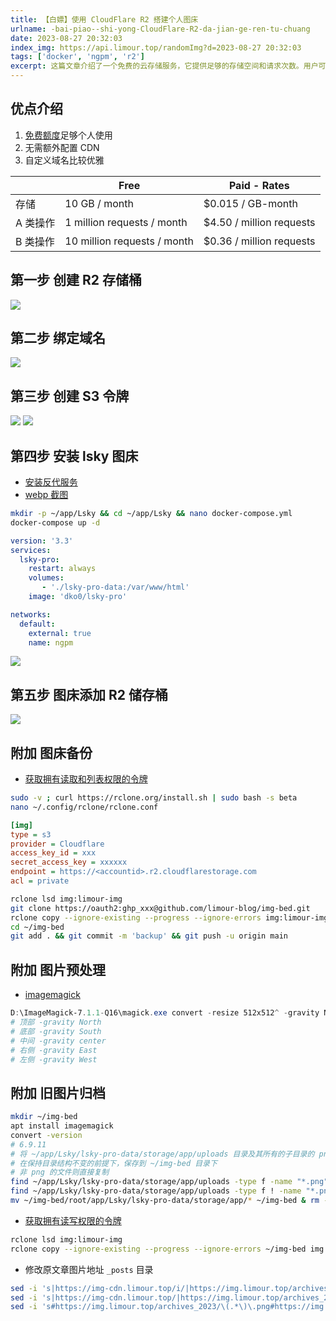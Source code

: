 ```yaml
---
title: 【白嫖】使用 CloudFlare R2 搭建个人图床
urlname: -bai-piao--shi-yong-CloudFlare-R2-da-jian-ge-ren-tu-chuang
date: 2023-08-27 20:32:03
index_img: https://api.limour.top/randomImg?d=2023-08-27 20:32:03
tags: ['docker', 'ngpm', 'r2']
excerpt: 这篇文章介绍了一个免费的云存储服务，它提供足够的存储空间和请求次数。用户可以自定义域名，并且无需额外配置CDN。文章还提供了创建存储桶、绑定域名、创建S3令牌、安装图床等步骤的详细说明。
---
```

## 优点介绍
1. [免费额度](https://developers.cloudflare.com/r2/pricing)足够个人使用
2. 无需额外配置 CDN
3. 自定义域名比较优雅

| | Free | Paid - Rates |
| --- | --- | ---|
|存储|	10 GB / month|	$0.015 / GB-month|
|A 类操作|	1 million requests / month|	$4.50 / million requests|
|B 类操作|	10 million requests / month|	$0.36 / million requests|
## 第一步 创建 R2 存储桶
![](https://img.limour.top/2023/08/30/64ef37a2c526d.webp)
## 第二步 绑定域名
![](https://img.limour.top/2023/08/30/64ef37b37d756.webp)
## 第三步 创建 S3 令牌
![](https://img.limour.top/2023/08/30/64ef37c016b9e.webp)
![](https://img.limour.top/2023/08/30/64ef37d2350a2.webp)
## 第四步 安装 lsky 图床
+ [安装反代服务](/Docker-bu-shu-Nginx-Proxy-Manager)
+ [webp 截图](/WEBP-jie-tu-gong-ju-ShareX--imagemagick)
```bash
mkdir -p ~/app/Lsky && cd ~/app/Lsky && nano docker-compose.yml
docker-compose up -d
```
```yml
version: '3.3'
services:
  lsky-pro:
    restart: always
    volumes:
       - './lsky-pro-data:/var/www/html'
    image: 'dko0/lsky-pro'

networks:
  default:
    external: true
    name: ngpm
```
![](https://img.limour.top/2023/08/30/64ef37e438a8d.webp)
## 第五步 图床添加 R2 储存桶
![](https://img.limour.top/2023/08/30/64ef37f072cfd.webp)
## 附加 图床备份
+ [获取拥有读取和列表权限的令牌](https://developers.cloudflare.com/r2/examples/rclone/)
```bash
sudo -v ; curl https://rclone.org/install.sh | sudo bash -s beta
nano ~/.config/rclone/rclone.conf 
```
```ini
[img]
type = s3
provider = Cloudflare
access_key_id = xxx
secret_access_key = xxxxxx
endpoint = https://<accountid>.r2.cloudflarestorage.com
acl = private
```
```bash
rclone lsd img:limour-img
git clone https://oauth2:ghp_xxx@github.com/limour-blog/img-bed.git
rclone copy --ignore-existing --progress --ignore-errors img:limour-img ~/img-bed
cd ~/img-bed
git add . && git commit -m 'backup' && git push -u origin main
```
## 附加 图片预处理
+ [imagemagick](/WEBP-jie-tu-gong-ju-ShareX--imagemagick)
```powershell
D:\ImageMagick-7.1.1-Q16\magick.exe convert -resize 512x512^ -gravity North -extent 512x512 -quality 50 -define WebP:lossless=false F:\temp\randImg\*.jpg 26.webp
# 顶部 -gravity North
# 底部 -gravity South
# 中间 -gravity center
# 右侧 -gravity East
# 左侧 -gravity West
```
## 附加 旧图片归档
```bash
mkdir ~/img-bed
apt install imagemagick
convert -version
# 6.9.11
# 将 ~/app/Lsky/lsky-pro-data/storage/app/uploads 目录及其所有的子目录的 png 后缀的图片转换成 webp
# 在保持目录结构不变的前提下，保存到 ~/img-bed 目录下
# 非 png 的文件则直接复制
find ~/app/Lsky/lsky-pro-data/storage/app/uploads -type f -name "*.png" -exec sh -c 'mkdir -p ~/img-bed/$(dirname {}); convert {} -quality 30 -define webp:lossless=false ~/img-bed/$(dirname {})/$(basename {} .png).webp' \;
find ~/app/Lsky/lsky-pro-data/storage/app/uploads -type f ! -name "*.png" -exec sh -c 'mkdir -p ~/img-bed/$(dirname {}); cp {} ~/img-bed/$(dirname {})/$(basename {})' \;
mv ~/img-bed/root/app/Lsky/lsky-pro-data/storage/app/* ~/img-bed & rm -rf ~/img-bed/root & mv ~/img-bed/uploads ~/img-bed/archives_2023
```
+ [获取拥有读写权限的令牌](https://developers.cloudflare.com/r2/examples/rclone/)
```bash
rclone lsd img:limour-img
rclone copy --ignore-existing --progress --ignore-errors ~/img-bed img:limour-img
```
+ 修改原文章图片地址 `_posts` 目录
```bash
sed -i 's|https://img-cdn.limour.top/i/|https://img.limour.top/archives_2023/|g' *.md
sed -i 's|https://img-cdn.limour.top/|https://img.limour.top/archives_2023/|g' *.md
sed -i 's#https://img.limour.top/archives_2023/\(.*\)\.png#https://img.limour.top/archives_2023/\1.webp#g' *.md
```